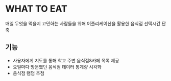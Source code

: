 # WHAT TO EAT
매일 무엇을 먹을지 고민하는 사람들을 위해 어플리케이션을 활용한 음식점 선택시간 단축  
## 기능
* 사용자에게 지도를 통해 학교 주변 음식점&카페 목록 제공 
* 요일마다 방문했던 음식점 데이터 통계량 시각화
* 음식점 램덤 추첨
